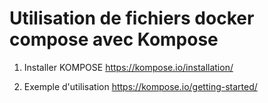 # Utilisation de fichiers docker compose avec Kompose

1. Installer KOMPOSE
https://kompose.io/installation/

2. Exemple d'utilisation
https://kompose.io/getting-started/
